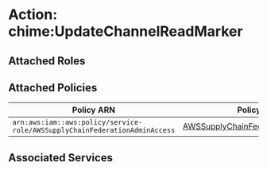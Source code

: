 # Action: chime:UpdateChannelReadMarker

## Attached Roles

## Attached Policies

| Policy ARN | Policy Name |
|------------|-------------|
| `arn:aws:iam::aws:policy/service-role/AWSSupplyChainFederationAdminAccess` | [AWSSupplyChainFederationAdminAccess](../policies.md#awssupplychainfederationadminaccess) |

## Associated Services


